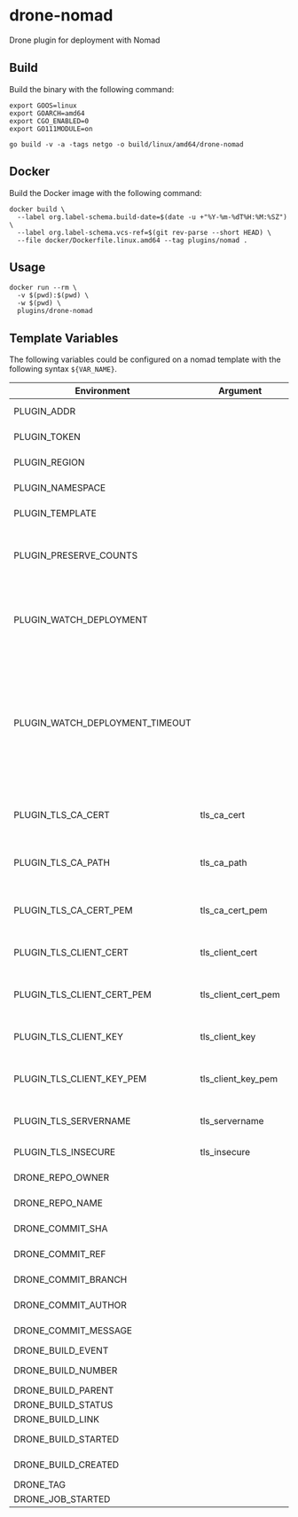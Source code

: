 # drone-nomad

Drone plugin for deployment with Nomad

## Build

Build the binary with the following command:

```console
export GOOS=linux
export GOARCH=amd64
export CGO_ENABLED=0
export GO111MODULE=on

go build -v -a -tags netgo -o build/linux/amd64/drone-nomad
```

## Docker

Build the Docker image with the following command:

```console
docker build \
  --label org.label-schema.build-date=$(date -u +"%Y-%m-%dT%H:%M:%SZ") \
  --label org.label-schema.vcs-ref=$(git rev-parse --short HEAD) \
  --file docker/Dockerfile.linux.amd64 --tag plugins/nomad .
```

## Usage

```console
docker run --rm \
  -v $(pwd):$(pwd) \
  -w $(pwd) \
  plugins/drone-nomad
```

## Template Variables

The following variables could be configured on a nomad template with the following syntax `${VAR_NAME}`.

| Environment | Argument | Description |
|---|---|---|
| PLUGIN_ADDR | | nomad addr |
| PLUGIN_TOKEN | | nomad token |
| PLUGIN_REGION | | nomad region |
| PLUGIN_NAMESPACE | | nomad namespace |
| PLUGIN_TEMPLATE | | nomad template |
| PLUGIN_PRESERVE_COUNTS | | preserve task counts when deploying (bool) |
| PLUGIN_WATCH_DEPLOYMENT | | trigger a deploy and wait till the deployment is complete (bool) |
| PLUGIN_WATCH_DEPLOYMENT_TIMEOUT | | if watch deployment is enabled, wait up to this time duration for the deploy to finish. Errors on timeout. (duration string) |
| PLUGIN_TLS_CA_CERT | tls_ca_cert | nomad tls ca certificate file |
| PLUGIN_TLS_CA_PATH | tls_ca_path | nomad tls ca certificate file path |
| PLUGIN_TLS_CA_CERT_PEM | tls_ca_cert_pem | nomad tls ca certificate pem |
| PLUGIN_TLS_CLIENT_CERT | tls_client_cert | nomad tls client certificate |
| PLUGIN_TLS_CLIENT_CERT_PEM | tls_client_cert_pem | nomad tls client certificate pem |
| PLUGIN_TLS_CLIENT_KEY | tls_client_key | nomad tls client private key |
| PLUGIN_TLS_CLIENT_KEY_PEM | tls_client_key_pem | nomad tls client private key pem |
| PLUGIN_TLS_SERVERNAME | tls_servername | nomad tls server name |
| PLUGIN_TLS_INSECURE | tls_insecure | nomad tls insecure |
| DRONE_REPO_OWNER | | repository owner |
| DRONE_REPO_NAME | | repository name |
| DRONE_COMMIT_SHA | | git commit sha |
| DRONE_COMMIT_REF | | git commit ref |
| DRONE_COMMIT_BRANCH | | git commit branch |
| DRONE_COMMIT_AUTHOR | | git author name |
| DRONE_COMMIT_MESSAGE | | commit message |
| DRONE_BUILD_EVENT | | build event |
| DRONE_BUILD_NUMBER | | build number |
| DRONE_BUILD_PARENT | | build parent |
| DRONE_BUILD_STATUS | | build status |
| DRONE_BUILD_LINK | | build link |
| DRONE_BUILD_STARTED | | build started |
| DRONE_BUILD_CREATED | | build created |
| DRONE_TAG | | build tag |
| DRONE_JOB_STARTED | | job started |
